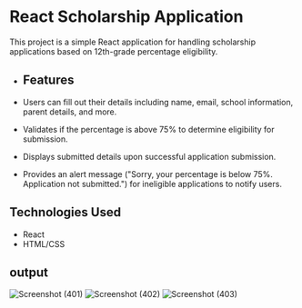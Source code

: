 # React Scholarship Application

This project is a simple React application for handling scholarship applications based on 12th-grade percentage eligibility.


- ## Features

- Users can fill out their details including name, email, school information, parent details, and more.
- Validates if the percentage is above 75% to determine eligibility for submission.
- Displays submitted details upon successful application submission.
- Provides an alert message ("Sorry, your percentage is below 75%. Application not submitted.") for ineligible applications to notify users.


## Technologies Used

- React
- HTML/CSS


## output
![Screenshot (401)](https://github.com/kavithalaya-v/react-project/assets/149076339/ef46c183-ef2d-4a8a-8b5a-ffab929b8a5b)
![Screenshot (402)](https://github.com/kavithalaya-v/react-project/assets/149076339/62c98dfb-5ecc-4109-b4da-25f440145154)
![Screenshot (403)](https://github.com/kavithalaya-v/react-project/assets/149076339/0b5848c7-b88b-4ea3-a09c-6e37547474c0)
